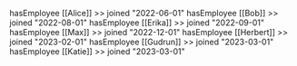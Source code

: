 hasEmployee [[Alice]] >> joined "2022-06-01"
hasEmployee [[Bob]] >> joined "2022-08-01"
hasEmployee [[Erika]] >> joined "2022-09-01"
hasEmployee [[Max]] >> joined "2022-12-01"
hasEmployee [[Herbert]] >> joined "2023-02-01"
hasEmployee [[Gudrun]] >> joined "2023-03-01"
hasEmployee [[Katie]] >> joined "2023-03-01"
